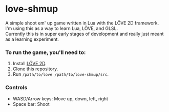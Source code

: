 # love-shmup

A simple shoot em' up game written in Lua with the LÖVE 2D framework.
<br/>I'm using this as a way to learn Lua, LÖVE, and GLSL.
<br/>Currently this is in super early stages of development and really just meant as a learning experiment. 

### To run the game, you'll need to:
1. Install [LÖVE 2D](https://love2d.org/).
2. Clone this repository.
3. Run `/path/to/love /path/to/love-shmup/src`.

### Controls
* WASD/Arrow keys: Move up, down, left, right
* Space bar: Shoot
